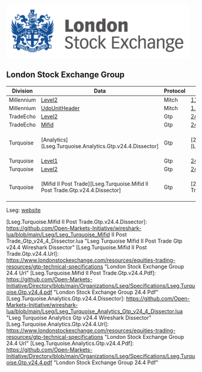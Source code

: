 [![Lseg](https://github.com/Open-Markets-Initiative/Directory/blob/main/Organizations/Lseg/Images/Logo.png)](https://www.londonstockexchange.com)


## London Stock Exchange Group

| Division | Data | Protocol | Version | Date | Size | [Status][Omi.Glossary.Status] | [Testing][Omi.Glossary.Testing] | Specification |
| --- | --- | --- | --- | ---: | ---: | --- | --- | --- |
| Millennium | [Level2][Lseg.Millennium.Level2.Mitch.v11.9.Dissector] | Mitch | [11.9][Lseg.Millennium.Level2.Mitch.v11.9.Dissector] | 8/28/2018 | 3066 | [Deprecated][Omi.Glossary.Status.Deprecated] | [Beta][Omi.Glossary.Testing.Beta] | [url][Lseg.Millennium.Level2.Mitch.v11.9.Url] - [pdf][Lseg.Millennium.Level2.Mitch.v11.9.Pdf] |
| Millennium | [UdpUnitHeader][Lseg.Millennium.UdpUnitHeader.Mitch.v1.0.Dissector] | Mitch | [1.0][Lseg.Millennium.UdpUnitHeader.Mitch.v1.0.Dissector] | 1/1/2018 | 449 | [Header][Omi.Glossary.Status.Header] | [Beta][Omi.Glossary.Testing.Beta] | [url][Lseg.Millennium.UdpUnitHeader.Mitch.v1.0.Url] - [pdf][Lseg.Millennium.UdpUnitHeader.Mitch.v1.0.Pdf] |
| TradeEcho | [Level2][Lseg.TradeEcho.Level2.Gtp.v24.4.Dissector] | Gtp | [24.4][Lseg.TradeEcho.Level2.Gtp.v24.4.Dissector] | 4/24/2024 | 1880 | [Active][Omi.Glossary.Status.Active] | [Beta][Omi.Glossary.Testing.Beta] | [url][Lseg.TradeEcho.Level2.Gtp.v24.4.Url] - [pdf][Lseg.TradeEcho.Level2.Gtp.v24.4.Pdf] |
| TradeEcho | [Mifid][Lseg.TradeEcho.Mifid.Gtp.v24.4.Dissector] | Gtp | [24.4][Lseg.TradeEcho.Mifid.Gtp.v24.4.Dissector] | 4/24/2024 | 3628 | [Active][Omi.Glossary.Status.Active] | [Beta][Omi.Glossary.Testing.Beta] | [url][Lseg.TradeEcho.Mifid.Gtp.v24.4.Url] - [pdf][Lseg.TradeEcho.Mifid.Gtp.v24.4.Pdf] |
| Turquoise | [Analytics][Lseg.Turquoise.Analytics.Gtp.v24.4.Dissector] | Gtp | [24.4][Lseg.Turquoise.Analytics.Gtp.v24.4.Dissector] | 4/24/2024 | 1793 | [Active][Omi.Glossary.Status.Active] | [Beta][Omi.Glossary.Testing.Beta] | [url][Lseg.Turquoise.Analytics.Gtp.v24.4.Url] - [pdf][Lseg.Turquoise.Analytics.Gtp.v24.4.Pdf] |
| Turquoise | [Level1][Lseg.Turquoise.Level1.Gtp.v24.4.Dissector] | Gtp | [24.4][Lseg.Turquoise.Level1.Gtp.v24.4.Dissector] | 4/24/2024 | 2917 | [Active][Omi.Glossary.Status.Active] | [Beta][Omi.Glossary.Testing.Beta] | [url][Lseg.Turquoise.Level1.Gtp.v24.4.Url] - [pdf][Lseg.Turquoise.Level1.Gtp.v24.4.Pdf] |
| Turquoise | [Level2][Lseg.Turquoise.Level2.Gtp.v24.4.Dissector] | Gtp | [24.4][Lseg.Turquoise.Level2.Gtp.v24.4.Dissector] | 4/24/2024 | 3550 | [Active][Omi.Glossary.Status.Active] | [Beta][Omi.Glossary.Testing.Beta] | [url][Lseg.Turquoise.Level2.Gtp.v24.4.Url] - [pdf][Lseg.Turquoise.Level2.Gtp.v24.4.Pdf] |
| Turquoise | [Mifid II Post Trade][Lseg.Turquoise.Mifid II Post Trade.Gtp.v24.4.Dissector] | Gtp | [24.4][Lseg.Turquoise.Mifid II Post Trade.Gtp.v24.4.Dissector] | 4/24/2024 | 2717 | [Active][Omi.Glossary.Status.Active] | [Beta][Omi.Glossary.Testing.Beta] | [url][Lseg.Turquoise.Mifid II Post Trade.Gtp.v24.4.Url] - [pdf][Lseg.Turquoise.Mifid II Post Trade.Gtp.v24.4.Pdf] |


Lseg: [website](https://www.londonstockexchange.com "Go to London Stock Exchange Group")


[Omi.Glossary.Status]: https://github.com/Open-Markets-Initiative/Directory/blob/main/Glossary/Status.md "Protocol Deployment Status"
[Omi.Glossary.Status.Active]: https://github.com/Open-Markets-Initiative/Directory/blob/main/Glossary/Status.md "Deployment Status: Protocol is in active production"
[Omi.Glossary.Status.Deprecated]: https://github.com/Open-Markets-Initiative/Directory/blob/main/Glossary/Status.md "Deployment Status: Protocol is no longer in active use"
[Omi.Glossary.Status.Future]: https://github.com/Open-Markets-Initiative/Directory/blob/main/Glossary/Status.md "Deployment Status: Protocol is not yet deployed to an active production environment"
[Omi.Glossary.Status.Unknown]: https://github.com/Open-Markets-Initiative/Directory/blob/main/Glossary/Status.md "Deployment Status: Protocol deployment status is unknown"
[Omi.Glossary.Status.Header]: https://github.com/Open-Markets-Initiative/Directory/blob/main/Glossary/Status.md "Deployment Status: Header only protocol provided for debugging"
[Omi.Glossary.Testing]: https://github.com/Open-Markets-Initiative/Directory/blob/main/Glossary/Testing.md "Protocol Testing Status"
[Omi.Glossary.Testing.Verified]: https://github.com/Open-Markets-Initiative/Directory/blob/main/Glossary/Testing.md "Testing Status: Protocol has been tested on live data"
[Omi.Glossary.Testing.Incomplete]: https://github.com/Open-Markets-Initiative/Directory/blob/main/Glossary/Testing.md "Testing Status: Protocol has been tested on live data but contains known issues"
[Omi.Glossary.Testing.Beta]: https://github.com/Open-Markets-Initiative/Directory/blob/main/Glossary/Testing.md "Testing Status: Protocol has not been tested and structure is speculative"
[Omi.Glossary.Testing.Untested]: https://github.com/Open-Markets-Initiative/Directory/blob/main/Glossary/Testing.md "Testing Status: Protocol has not been tested on live data"

[Lseg.Millennium.Level2.Mitch.v11.9.Dissector]: https://github.com/Open-Markets-Initiative/wireshark-lua/blob/main/Lseg/Lseg_Millennium_Level2_Mitch_v11_9_Dissector.lua "Lseg Millennium Level2 Mitch v11.9 Wireshark Dissector"
[Lseg.Millennium.Level2.Mitch.v11.9.Url]: https://www.londonstockexchange.com/resources/trade-resources "London Stock Exchange Group 11.9 Url"
[Lseg.Millennium.Level2.Mitch.v11.9.Pdf]: https://github.com/Open-Markets-Initiative/Directory/blob/main/Organizations/Lseg/Specifications/Lse.Millennium.Level2.Mitch.v11.9.pdf "London Stock Exchange Group 11.9 Pdf"
[Lseg.Millennium.UdpUnitHeader.Mitch.v1.0.Dissector]: https://github.com/Open-Markets-Initiative/wireshark-lua/blob/main/Lseg/Lseg_Millennium_UdpUnitHeader_Mitch_v1_0_Dissector.lua "Lseg Millennium UdpUnitHeader Mitch v1.0 Wireshark Dissector"
[Lseg.Millennium.UdpUnitHeader.Mitch.v1.0.Url]: https://www.londonstockexchange.com/resources/trade-resources "London Stock Exchange Group 1.0 Url"
[Lseg.Millennium.UdpUnitHeader.Mitch.v1.0.Pdf]: https://github.com/Open-Markets-Initiative/Directory/blob/main/Organizations/Lseg/Specifications/Lseg.Millennium.Level2.Mitch.v11.9.pdf "London Stock Exchange Group 1.0 Pdf"
[Lseg.TradeEcho.Level2.Gtp.v24.4.Dissector]: https://github.com/Open-Markets-Initiative/wireshark-lua/blob/main/Lseg/Lseg_TradeEcho_Level2_Gtp_v24_4_Dissector.lua "Lseg TradeEcho Level2 Gtp v24.4 Wireshark Dissector"
[Lseg.TradeEcho.Level2.Gtp.v24.4.Url]: https://www.londonstockexchange.com/resources/equities-trading-resources/gtp-technical-specifications "London Stock Exchange Group 24.4 Url"
[Lseg.TradeEcho.Level2.Gtp.v24.4.Pdf]: https://github.com/Open-Markets-Initiative/Directory/blob/main/Organizations/Lseg/Specifications/Lseg.TradeEcho.Gtp.v24.4.pdf "London Stock Exchange Group 24.4 Pdf"
[Lseg.TradeEcho.Mifid.Gtp.v24.4.Dissector]: https://github.com/Open-Markets-Initiative/wireshark-lua/blob/main/Lseg/Lseg_TradeEcho_Mifid_Gtp_v24_4_Dissector.lua "Lseg TradeEcho Mifid Gtp v24.4 Wireshark Dissector"
[Lseg.TradeEcho.Mifid.Gtp.v24.4.Url]: https://www.londonstockexchange.com/resources/equities-trading-resources/gtp-technical-specifications "London Stock Exchange Group 24.4 Url"
[Lseg.TradeEcho.Mifid.Gtp.v24.4.Pdf]: https://github.com/Open-Markets-Initiative/Directory/blob/main/Organizations/Lseg/Specifications/Lseg.TradeEcho.Gtp.v24.4.pdf "London Stock Exchange Group 24.4 Pdf"
[Lseg.Turquoise.Level1.Gtp.v24.4.Dissector]: https://github.com/Open-Markets-Initiative/wireshark-lua/blob/main/Lseg/Lseg_Turquoise_Level1_Gtp_v24_4_Dissector.lua "Lseg Turquoise Level1 Gtp v24.4 Wireshark Dissector"
[Lseg.Turquoise.Level1.Gtp.v24.4.Url]: https://www.londonstockexchange.com/resources/equities-trading-resources/gtp-technical-specifications "London Stock Exchange Group 24.4 Url"
[Lseg.Turquoise.Level1.Gtp.v24.4.Pdf]: https://github.com/Open-Markets-Initiative/Directory/blob/main/Organizations/Lseg/Specifications/Lseg.Turquoise.Gtp.v24.4.pdf "London Stock Exchange Group 24.4 Pdf"
[Lseg.Turquoise.Level2.Gtp.v24.4.Dissector]: https://github.com/Open-Markets-Initiative/wireshark-lua/blob/main/Lseg/Lseg_Turquoise_Level2_Gtp_v24_4_Dissector.lua "Lseg Turquoise Level2 Gtp v24.4 Wireshark Dissector"
[Lseg.Turquoise.Level2.Gtp.v24.4.Url]: https://www.londonstockexchange.com/resources/equities-trading-resources/gtp-technical-specifications "London Stock Exchange Group 24.4 Url"
[Lseg.Turquoise.Level2.Gtp.v24.4.Pdf]: https://github.com/Open-Markets-Initiative/Directory/blob/main/Organizations/Lseg/Specifications/Lseg.Turquoise.Gtp.v24.4.pdf "London Stock Exchange Group 24.4 Pdf"
[Lseg.Turquoise.Mifid II Post Trade.Gtp.v24.4.Dissector]: https://github.com/Open-Markets-Initiative/wireshark-lua/blob/main/Lseg/Lseg_Turquoise_Mifid II Post Trade_Gtp_v24_4_Dissector.lua "Lseg Turquoise Mifid II Post Trade Gtp v24.4 Wireshark Dissector"
[Lseg.Turquoise.Mifid II Post Trade.Gtp.v24.4.Url]: https://www.londonstockexchange.com/resources/equities-trading-resources/gtp-technical-specifications "London Stock Exchange Group 24.4 Url"
[Lseg.Turquoise.Mifid II Post Trade.Gtp.v24.4.Pdf]: https://github.com/Open-Markets-Initiative/Directory/blob/main/Organizations/Lseg/Specifications/Lseg.Turquoise.Gtp.v24.4.pdf "London Stock Exchange Group 24.4 Pdf"
[Lseg.Turquoise.Analytics.Gtp.v24.4.Dissector]: https://github.com/Open-Markets-Initiative/wireshark-lua/blob/main/Lseg/Lseg_Turquoise_Analytics_Gtp_v24_4_Dissector.lua "Lseg Turquoise Analytics Gtp v24.4 Wireshark Dissector"
[Lseg.Turquoise.Analytics.Gtp.v24.4.Url]: https://www.londonstockexchange.com/resources/equities-trading-resources/gtp-technical-specifications "London Stock Exchange Group 24.4 Url"
[Lseg.Turquoise.Analytics.Gtp.v24.4.Pdf]: https://github.com/Open-Markets-Initiative/Directory/blob/main/Organizations/Lseg/Specifications/Lseg.Turquoise.Gtp.v24.4.pdf "London Stock Exchange Group 24.4 Pdf"
